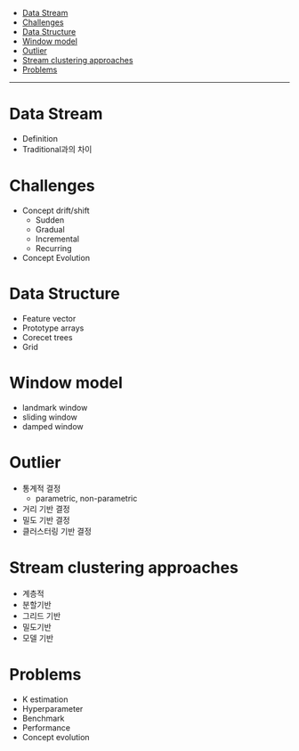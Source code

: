 - [Data Stream](https://github.com/2jimoo/wiki-in-my-brain/blob/main/research-log/Data_Stream_Clustering_A_Review.md#data-stream)
- [Challenges](https://github.com/2jimoo/wiki-in-my-brain/blob/main/research-log/Data_Stream_Clustering_A_Review.md#challenges)
- [Data Structure](https://github.com/2jimoo/wiki-in-my-brain/blob/main/research-log/Data_Stream_Clustering_A_Review.md#data-structure)
- [Window model](https://github.com/2jimoo/wiki-in-my-brain/blob/main/research-log/Data_Stream_Clustering_A_Review.md#window-model)
- [Outlier](https://github.com/2jimoo/wiki-in-my-brain/blob/main/research-log/Data_Stream_Clustering_A_Review.md#outlier)
- [Stream clustering approaches](https://github.com/2jimoo/wiki-in-my-brain/blob/main/research-log/Data_Stream_Clustering_A_Review.md#streaming-clustering-approaches)
- [Problems](https://github.com/2jimoo/wiki-in-my-brain/blob/main/research-log/Data_Stream_Clustering_A_Review.md#problems)

  
---

# Data Stream
- Definition
- Traditional과의 차이

# Challenges
- Concept drift/shift
  - Sudden
  - Gradual
  - Incremental
  - Recurring  
- Concept Evolution


# Data Structure
- Feature vector
- Prototype arrays
- Corecet trees
- Grid


# Window model
- landmark window
- sliding window
- damped window

# Outlier
- 통계적 결정
  - parametric, non-parametric
- 거리 기반 결정
- 밀도 기반 결정
- 클러스터링 기반 결정


# Stream clustering approaches
- 계층적
- 분할기반
- 그리드 기반
- 밀도기반
- 모델 기반

# Problems
- K estimation
- Hyperparameter
- Benchmark
- Performance
- Concept evolution
